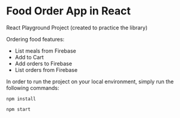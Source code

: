 # Food Order App in React

React Playground Project (created to practice the library)

Ordering food features:
- List meals from Firebase
- Add to Cart
- Add orders to Firebase
- List orders from Firebase

In order to run the project on your local environment, simply run the following commands:

`npm install`

`npm start`
